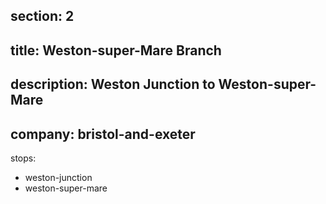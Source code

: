 section: 2
----
title: Weston-super-Mare Branch
----
description: Weston Junction to Weston-super-Mare
----
company: bristol-and-exeter
----
stops:
- weston-junction
- weston-super-mare
